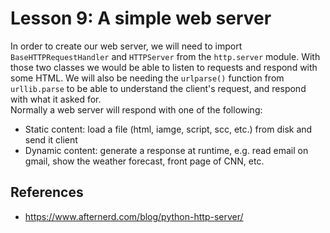 # Lesson 9: A simple web server
<!--
3.7.Web 
3.7.1. Creating a simple web interface to control scripts. 
3.7.2. Setting script permissions.
4.3.Controlling scripts 
4.3.1. Building a web application to control scripts on the target machine.
-->

In order to create our web server, we will need to import ```BaseHTTPRequestHandler``` and ```HTTPServer``` from the ```http.server``` module. With those two classes we would be able to listen to requests and respond with some HTML. We will also be needing the ```urlparse()``` function from ```urllib.parse``` to be able to understand the client's request, and respond with what it asked for.  
Normally a web server will respond with one of the following:
* Static content: load a file (html, iamge, script, scc, etc.) from disk and send it client
* Dynamic content: generate a response at runtime, e.g. read email on gmail, show the weather forecast, front page of CNN, etc.



## References
* https://www.afternerd.com/blog/python-http-server/
